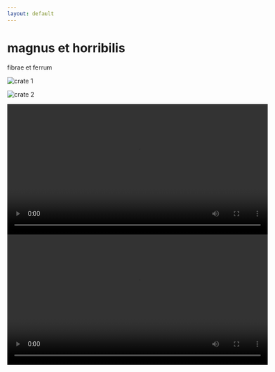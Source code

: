 ```yaml
---
layout: default
---
```


# magnus et horribilis

fibrae et ferrum

![crate 1](http://i.imgur.com/u1zHaNf.jpg)

![crate 2](http://i.imgur.com/aP2PMgz.jpg)

<video loop width="600" controls>
  <source src="http://i.imgur.com/GUsHc8e.webm" type="video/webm">
  Your browser does not support HTML5 video.
</video>

<video loop width="600" controls>
  <source src="http://i.imgur.com/CWLe6eK.webm" type="video/webm">
  Your browser does not support HTML5 video.
</video>
